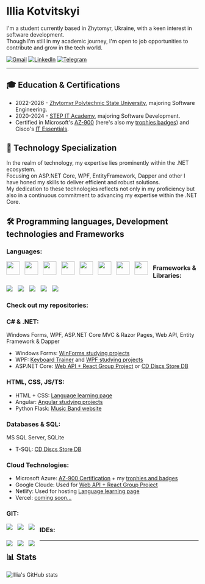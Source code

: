 # Illia Kotvitskyi

I'm a student currently based in Zhytomyr, Ukraine, with a keen interest in software development.
<br>
Though I'm still in my academic journey, I'm open to job opportunities to contribute and grow in the tech world.

<p align="left">
      <a href="mailto:iiiako197@gmail.com">
         <img alt="Gmail" title="Illia's email" src="https://img.shields.io/badge/Gmail-D14836?style=for-the-badge&logo=gmail&logoColor=white"/></a> 
      <a href="https://www.linkedin.com/in/illia-kotvitskyi-a4388b287/">
         <img alt="LinkedIn" title="Illia's LinkedIn" src="https://img.shields.io/badge/LinkedIn-0077B5?style=for-the-badge&logo=linkedin&logoColor=white"/></a>
      <a href="https://t.me/IIIAKO">
         <img alt="Telegram" title="Illia's Telegram" src="https://img.shields.io/badge/Telegram-2CA5E0?style=for-the-badge&logo=telegram&logoColor=white"/></a> 
</p>

---

## 🎓 Education & Certifications
* 2022-2026 - [Zhytomyr Polytechnic State University](https://ztu.edu.ua/en), majoring Software Engineering.
* 2020-2024 - [STEP IT Academy](https://itstep.org/en), majoring Software Development.
* Certified in Microsoft's [AZ-900](https://learn.microsoft.com/api/credentials/share/en-us/IlliaKotviskyi-2674/28D61981C8E9244B?sharingId=A5630BFA4A843059) (here's also my [trophies badges](https://learn.microsoft.com/en-us/users/illiakotviskyi-2674/achievements)) and Cisco's [IT Essentials](https://www.credly.com/badges/a5f6cd56-35a2-4751-9e64-006332315a98/public_url).

## 💼 Technology Specialization
In the realm of technology, my expertise lies prominently within the .NET ecosystem.
<br>
Focusing on ASP.NET Core, WPF, EntityFramework, Dapper and other I have honed my skills to deliver efficient and robust solutions.
<br>
My dedication to these technologies reflects not only in my proficiency but also in a continuous commitment to advancing my expertise within the .NET Core.


## 🛠️ Programming languages, Development technologies and Frameworks
### Languages:
<img align="left" width=35 style="display: inline-block; padding-right: 10px" src="https://cdn.jsdelivr.net/gh/devicons/devicon/icons/csharp/csharp-plain.svg" />
<img align="left" width=35 style="display: inline-block; padding-right: 10px" src="https://cdn.jsdelivr.net/gh/devicons/devicon/icons/cplusplus/cplusplus-plain.svg" />
<img align="left" width=35 style="display: inline-block; padding-right: 10px" src="https://cdn.jsdelivr.net/gh/devicons/devicon/icons/c/c-plain.svg" />
<img align="left" width=35 style="display: inline-block; padding-right: 10px" src="https://cdn.jsdelivr.net/gh/devicons/devicon/icons/javascript/javascript-original.svg"/>
<img align="left" width=35 style="display: inline-block; padding-right: 10px" src="https://cdn.jsdelivr.net/gh/devicons/devicon/icons/typescript/typescript-original.svg">
<img align="left" width=35 style="display: inline-block; padding-right: 10px" src="https://cdn.jsdelivr.net/gh/devicons/devicon/icons/html5/html5-plain-wordmark.svg">
<img align="left" width=35 style="display: inline-block; padding-right: 10px" src="https://cdn.jsdelivr.net/gh/devicons/devicon/icons/css3/css3-plain-wordmark.svg">
<img align="left" width=35 style="display: inline-block; padding-right: 10px" src="https://cdn.jsdelivr.net/gh/devicons/devicon/icons/python/python-plain.svg">
<!--<img width=40 style="padding-right: 10px" src="https://cdn.jsdelivr.net/gh/devicons/devicon/icons/php/php-plain.svg">-->

### Frameworks & Libraries:
<img style="display: inline-block; padding-right: 10px" src="https://img.shields.io/badge/.NET-512BD4?style=for-the-badge&logo=dotnet&logoColor=white">
<img style="display: inline-block; padding-right: 10px" src="https://img.shields.io/badge/Angular-DD0031?style=for-the-badge&logo=angular&logoColor=white">
<img style="display: inline-block; padding-right: 10px" src="https://img.shields.io/badge/React-20232A?style=for-the-badge&logo=react&logoColor=61DAFB">
<img style="display: inline-block; padding-right: 10px" src="https://img.shields.io/badge/Flask-000000?style=for-the-badge&logo=flask&logoColor=white">
<img style="display: inline-block; padding-right: 10px" src="https://img.shields.io/badge/Bootstrap-563D7C?style=for-the-badge&logo=bootstrap&logoColor=white">

### Check out my repositories:
### C# & .NET:
Windows Forms, WPF, ASP.NET Core MVC & Razor Pages, Web API, Entity Framework & Dapper

* Windows Forms: [WinForms studying projects](https://github.com/IIIA-KO/WindowsForms)
* WPF: [Keyboard Trainer](https://github.com/IIIA-KO/KeyboardTrainer-WPF-MVVM) and [WPF studying projects](https://github.com/IIIA-KO/WPF)
* ASP.NET Core: [Web API + React Group Project](https://github.com/IIIA-KO/CD_Discs_Store-Group_Project) or [CD Discs Store DB](https://github.com/IIIA-KO/CD-Discs-Store-DB-ASP.NET-Core)

### HTML, CSS, JS/TS:
* HTML + CSS: [Language learning page](https://github.com/IIIA-KO/HTML-Learning-Language)
* Angular: [Angular studying projects](https://github.com/IIIA-KO/Angular)
* Python Flask: [Music Band website](https://github.com/IIIA-KO/MusicBandWebsite-Python-Flask)

### Databases & SQL:
MS SQL Server, SQLite
* T-SQL: [CD Discs Store DB](https://github.com/IIIA-KO/CD-Discs-Store-DB-ASP.NET-Core)

### Cloud Technologies:
* Microsoft Azure: [AZ-900 Certification](https://learn.microsoft.com/api/credentials/share/en-us/IlliaKotviskyi-2674/28D61981C8E9244B?sharingId=A5630BFA4A843059) + my [trophies and badges](https://learn.microsoft.com/en-us/users/illiakotviskyi-2674/achievements)
* Google Cloude: Used for [Web API + React Group Project](https://github.com/IIIA-KO/CD_Discs_Store-Group_Project)
* Netlify: Used for hosting [Language learning page](https://github.com/IIIA-KO/HTML-Learning-Language)
* Vercel: [coming soon...]()
### GIT:
<img align="left" style="display: inline-block; padding-right: 10px" src="https://img.shields.io/badge/GIT-E44C30?style=for-the-badge&logo=git&logoColor=white">
<img align="left" style="display: inline-block; padding-right: 10px" src="https://img.shields.io/badge/GitHub-100000?style=for-the-badge&logo=github&logoColor=white">
<img align="left" style="display: inline-block; padding-right: 10px" src="https://img.shields.io/badge/GitLab-330F63?style=for-the-badge&logo=gitlab&logoColor=white">

### IDEs:
<img align="left" style="display: inline-block; padding-right: 10px" src="https://img.shields.io/badge/Visual_Studio-5C2D91?style=for-the-badge&logo=visual%20studio&logoColor=white">
<img align="left" style="display: inline-block; padding-right: 10px" src="https://img.shields.io/badge/Rider-000000?style=for-the-badge&logo=Rider&logoColor=white">
<img align="left" style="display: inline-block; padding-right: 10px" src="https://img.shields.io/badge/VSCode-0078D4?style=for-the-badge&logo=visual%20studio%20code&logoColor=white">

---

## 📊 Stats
![Illia's GitHub stats](https://github-readme-stats.vercel.app/api?username=iiia-ko&show_icons=true&theme=gruvbox)